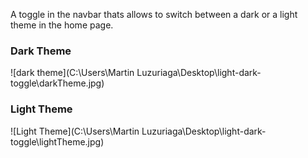 A toggle in the navbar thats allows to switch between a dark or a light theme in the home page. 

### Dark Theme
![dark theme](C:\Users\Martin Luzuriaga\Desktop\light-dark-toggle\darkTheme.jpg)

### Light Theme
![Light Theme](C:\Users\Martin Luzuriaga\Desktop\light-dark-toggle\lightTheme.jpg)
